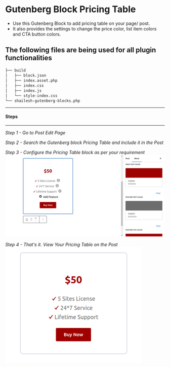 # Gutenberg Block Pricing Table
- Use this Gutenberg Block to add pricing table on your page/ post.
- It also provides the settings to change the price color, list item colors and CTA button colors.

## The following files are being used for all plugin functionalities
```
├── build
│   ├── block.json
│   ├── index.asset.php
│   ├── index.css
│   ├── index.js
│   └── style-index.css
└── shailesh-gutenberg-blocks.php
```

<hr />
<h4>Steps</h4>
<hr />

*Step 1 - Go to Post Edit Page*

*Step 2 - Search the Gutenberg block Pricing Table and include it in the Post*

*Step 3 - Configure the Pricing Table block as per your requirement*
![Configure Pricing Table](configure-pricing-table.png "Configure Pricing Table Gutenberg Block")

*Step 4 - That's it. View Your Pricing Table on the Post*
![View Pricing Table](view-pricing-table.png "View Pricing Table Gutenberg Block")
